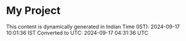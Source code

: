# My Project

This content is dynamically generated in Indian Time (IST): 2024-09-17 10:01:36 IST
Converted to UTC: 2024-09-17 04:31:36 UTC

